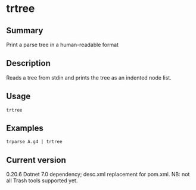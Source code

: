 # trtree

## Summary

Print a parse tree in a human-readable format

## Description

Reads a tree from stdin and prints the tree as an indented node list.

## Usage

    trtree

## Examples

    trparse A.g4 | trtree

## Current version

0.20.6 Dotnet 7.0 dependency; desc.xml replacement for pom.xml. NB: not all Trash tools supported yet.
